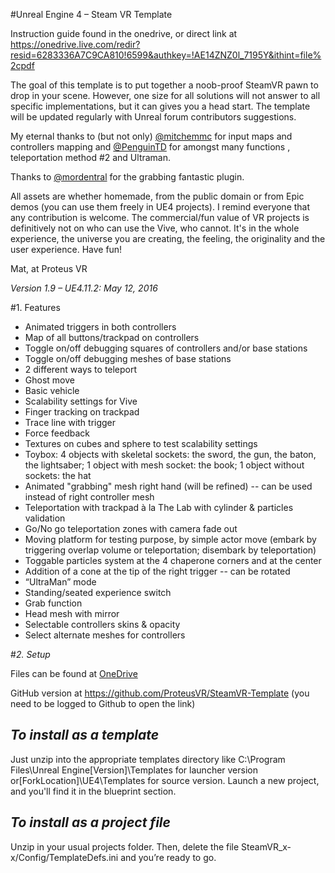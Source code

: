 #Unreal Engine 4 – Steam VR Template

Instruction guide found in the onedrive, or direct link at https://onedrive.live.com/redir?resid=6283336A7C9CA810!6599&authkey=!AE14ZNZ0l_7195Y&ithint=file%2cpdf 

The goal of this template is to put together a noob-proof SteamVR pawn to drop in your scene. However, one size for all solutions will not answer to all specific implementations, but it can gives you a head start. The template will be updated regularly with Unreal forum contributors suggestions.

My eternal thanks to (but not only) [@mitchemmc](https://forums.unrealengine.com/member.php?u=12245) for input maps and controllers mapping and [@PenguinTD](https://forums.unrealengine.com/member.php?u=3201) for amongst many functions , teleportation method #2 and Ultraman.

Thanks to [@mordentral](https://forums.unrealengine.com/member.php?u=4285) for the grabbing fantastic plugin.

All assets are whether homemade, from the public domain or from Epic demos (you can use them freely in UE4 projects).
I remind everyone that any contribution is welcome. The commercial/fun value of VR projects is definitively not on who can use the Vive, who cannot. It's in the whole experience, the universe you are creating, the feeling, the originality and the user experience.
Have fun!

Mat, at Proteus VR

*Version 1.9 – UE4.11.2: May 12, 2016*

#1.	Features

*	Animated triggers in both controllers
*	Map of all buttons/trackpad on controllers
*	Toggle on/off debugging squares of controllers and/or base stations
*	Toggle on/off debugging meshes of base stations
*	2 different ways to teleport
*	Ghost move
*	Basic vehicle
*	Scalability settings for Vive
*	Finger tracking on trackpad
*	Trace line with trigger
*	Force feedback
*	Textures on cubes and sphere to test scalability settings
*	Toybox: 4 objects with skeletal sockets: the sword, the gun, the baton, the lightsaber; 1 object with mesh socket: the book; 1 object without sockets: the hat
*	Animated "grabbing" mesh right hand (will be refined) -- can be used instead of right controller mesh
*	Teleportation with trackpad à la The Lab with cylinder & particles validation
*	Go/No go teleportation zones with camera fade out
*	Moving platform for testing purpose, by simple actor move (embark by triggering overlap volume or teleportation; disembark by teleportation)
*	Toggable particles system at the 4 chaperone corners and at the center
*	Addition of a cone at the tip of the right trigger -- can be rotated
*	“UltraMan” mode
*	Standing/seated experience switch
*	Grab function
*	Head mesh with mirror
*	Selectable controllers skins & opacity
*	Select alternate meshes for controllers

#*2.	Setup*

Files can be found at [OneDrive](https://onedrive.live.com/redir?resid=6283336A7C9CA810!6527&authkey=!AJMU7UC1E0IlaGc&ithint=folder%2czip)

GitHub version at https://github.com/ProteusVR/SteamVR-Template (you need to be logged to Github to open the link)

## *To install as a template*
Just unzip into the appropriate templates directory like C:\Program Files\Unreal Engine[Version]\Templates for launcher version or[ForkLocation]\UE4\Templates for source version. Launch a new project, and you'll find it in the blueprint section.
## *To install as a project file*
Unzip in your usual projects folder. Then, delete the file SteamVR_x-x/Config/TemplateDefs.ini and you’re ready to go.
